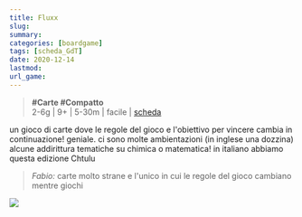 ```yaml
---
title: Fluxx
slug: 
summary: 
categories: [boardgame]
tags: [scheda_GdT]
date: 2020-12-14
lastmod: 
url_game: 
---
```

> **#Carte #Compatto**  
> 2-6g | 9+ | 5-30m | facile | [scheda](https://boardgamegeek.com/boardgamefamily/8/game-fluxx)  

un gioco di carte dove le regole del gioco e l'obiettivo per vincere cambia in continuazione!
geniale. ci sono molte ambientazioni (in inglese una dozzina) alcune addirittura tematiche su chimica o matematica!
in italiano abbiamo questa edizione Chtulu

> *Fabio:*
> carte molto strane e l'unico in cui le regole del gioco cambiano mentre giochi

![](gdt_fluxx.jpg)


